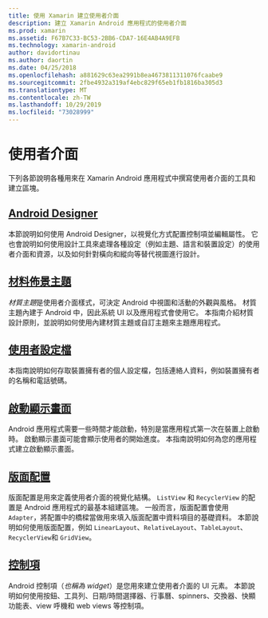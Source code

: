 ```yaml
---
title: 使用 Xamarin 建立使用者介面
description: 建立 Xamarin Android 應用程式的使用者介面
ms.prod: xamarin
ms.assetid: F67B7C33-BC53-2BB6-CDA7-16E4AB4A9EFB
ms.technology: xamarin-android
author: davidortinau
ms.author: daortin
ms.date: 04/25/2018
ms.openlocfilehash: a881629c63ea2991b8ea4673811311076fcaabe9
ms.sourcegitcommit: 2fbe4932a319af4ebc829f65eb1fb1816ba305d3
ms.translationtype: MT
ms.contentlocale: zh-TW
ms.lasthandoff: 10/29/2019
ms.locfileid: "73028999"
---
```

# <a name="user-interface"></a>使用者介面

下列各節說明各種用來在 Xamarin Android 應用程式中撰寫使用者介面的工具和建立區塊。

## <a name="android-designerandroiduser-interfaceandroid-designerindexmd"></a>[Android Designer](~/android/user-interface/android-designer/index.md)

本節說明如何使用 Android Designer，以視覺化方式配置控制項並編輯屬性。 它也會說明如何使用設計工具來處理各種設定（例如主題、語言和裝置設定）的使用者介面和資源，以及如何針對橫向和縱向等替代視圖進行設計。

## <a name="material-themeandroiduser-interfacematerial-thememd"></a>[材料佈景主題](~/android/user-interface/material-theme.md)

*材質主題*是使用者介面樣式，可決定 Android 中視圖和活動的外觀與風格。 材質主題內建于 Android 中，因此系統 UI 以及應用程式會使用它。 本指南介紹材質設計原則，並說明如何使用內建材質主題或自訂主題來主題應用程式。

## <a name="user-profileandroiduser-interfaceuser-profilemd"></a>[使用者設定檔](~/android/user-interface/user-profile.md)

本指南說明如何存取裝置擁有者的個人設定檔，包括連絡人資料，例如裝置擁有者的名稱和電話號碼。

## <a name="splash-screenandroiduser-interfacesplash-screenmd"></a>[啟動顯示畫面](~/android/user-interface/splash-screen.md)

Android 應用程式需要一些時間才能啟動，特別是當應用程式第一次在裝置上啟動時。 啟動顯示畫面可能會顯示使用者的開始進度。 本指南說明如何為您的應用程式建立啟動顯示畫面。

## <a name="layoutsandroiduser-interfacelayoutsindexmd"></a>[版面配置](~/android/user-interface/layouts/index.md)

版面配置是用來定義使用者介面的視覺化結構。
`ListView` 和 `RecyclerView` 的配置是 Android 應用程式的最基本組建區塊。 一般而言，版面配置會使用 `Adapter`，將配置中的橋樑當做用來填入版面配置中資料項目的基礎資料。 本節說明如何使用版面配置，例如 `LinearLayout`、`RelativeLayout`、`TableLayout`、`RecyclerView`和 `GridView`。

## <a name="controlsandroiduser-interfacecontrolsindexmd"></a>[控制項](~/android/user-interface/controls/index.md)

Android 控制項（*也稱為 widget*）是您用來建立使用者介面的 UI 元素。 本節說明如何使用按鈕、工具列、日期/時間選擇器、行事曆、spinners、交換器、快顯功能表、view 呼機和 web views 等控制項。
